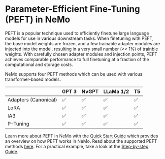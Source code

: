 # Parameter-Efficient Fine-Tuning (PEFT) in NeMo

PEFT is a popular technique used to efficiently finetune large language models for use in various downstream tasks.
When finetuning with PEFT, the base model weights are frozen, and a few trainable adapter modules are injected 
into the model, resulting in a very small number (<< 1%) of trainble weights.
With carefully chosen adapter modules and injection points, PEFT achieves comparable performance to full finetuning 
at a fraction of the computational and storage costs.

NeMo supports four PEFT methods which can be used with various transformer-based models.

|                      | GPT 3 | NvGPT | LLaMa 1/2 | T5  |
|----------------------|-------|-------|-----------|-----|
| Adapters (Canonical) | ✅    |  ✅  |   ✅     | ✅   |
| LoRA                 | ✅    |  ✅  |   ✅     | ✅   |
| IA3                  | ✅    |  ✅  |   ✅     | ✅   |
| P-Tuning             | ✅    |  ✅  |   ✅     | ✅   |

Learn more about PEFT in NeMo with the 
[Quick Start Guide](quick_start.md) which provides an overview on how PEFT works in NeMo.
Read about the supported PEFT methods [here](supported_methods.md).
For a practical example, take a look at the
[Step-by-step Guide](lora_tutorial.md).








